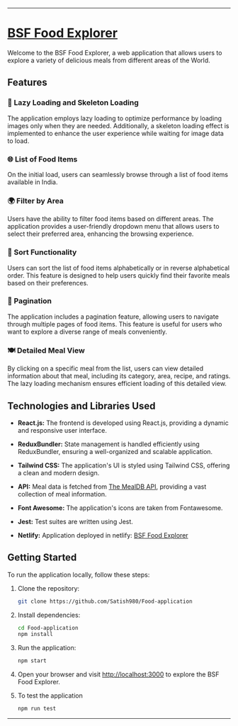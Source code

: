 
---

# [BSF Food Explorer](https://bsf-application-swiggy.netlify.app/)

Welcome to the BSF Food Explorer, a web application that allows users to explore a variety of delicious meals from different areas of the World.

## Features

### 🍲 Lazy Loading and Skeleton Loading

The application employs lazy loading to optimize performance by loading images only when they are needed. Additionally, a skeleton loading effect is implemented to enhance the user experience while waiting for image data to load.

### 🌐 List of Food Items

On the initial load, users can seamlessly browse through a list of food items available in India.
### 🌍 Filter by Area

Users have the ability to filter food items based on different areas. The application provides a user-friendly dropdown menu that allows users to select their preferred area, enhancing the browsing experience.

### 🔄 Sort Functionality

Users can sort the list of food items alphabetically or in reverse alphabetical order. This feature is designed to help users quickly find their favorite meals based on their preferences.

### 📄 Pagination

The application includes a pagination feature, allowing users to navigate through multiple pages of food items. This feature is useful for users who want to explore a diverse range of meals conveniently.

### 🍽️ Detailed Meal View

By clicking on a specific meal from the list, users can view detailed information about that meal, including its category, area, recipe, and ratings. The lazy loading mechanism ensures efficient loading of this detailed view.

## Technologies and Libraries Used

- **React.js:** The frontend is developed using React.js, providing a dynamic and responsive user interface.

- **ReduxBundler:** State management is handled efficiently using ReduxBundler, ensuring a well-organized and scalable application.

- **Tailwind CSS:** The application's UI is styled using Tailwind CSS, offering a clean and modern design.

- **API:** Meal data is fetched from [The MealDB API](https://www.themealdb.com/api.php), providing a vast collection of meal information.
  
- **Font Awesome:** The application's icons are taken from Fontawesome.

- **Jest:** Test suites are written using Jest.

- **Netlify:** Application deployed in netlify: [BSF Food Explorer](https://bsf-application-swiggy.netlify.app/)


## Getting Started

To run the application locally, follow these steps:

1. Clone the repository:

   ```bash
   git clone https://github.com/Satish980/Food-application
   ```

2. Install dependencies:

   ```bash
   cd Food-application
   npm install
   ```

3. Run the application:

   ```bash
   npm start
   ```

4. Open your browser and visit [http://localhost:3000](http://localhost:3000) to explore the BSF Food Explorer.

5. To test the application

   ```bash
   npm run test
   ```


---
